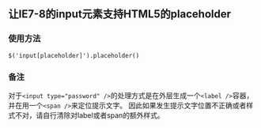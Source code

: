 ## 让IE7-8的input元素支持HTML5的placeholder

### 使用方法
	$('input[placeholder]').placeholder()

### 备注
对于`<input type="password" />`的处理方式是在外层生成一个`<label />`容器，并在用一个`<span />`来定位提示文字。
因此如果发生提示文字位置不正确或者样式不对，请自行清除对label或者span的额外样式。
